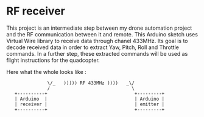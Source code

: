 # RF receiver
This project is an intermediate step between my drone automation project and the RF communication between it and remote.
This Arduino sketch uses Virtual Wire library to receive data through chanel 433MHz. Its goal is to decode received data in order to extract Yaw, Pitch, Roll and Throttle commands.
In a further step, these extracted commands will be used as flight instructions for the quadcopter.

Here what the whole looks like :
```
               \/_   ))))) RF 433MHz ))))   _\/
               /                              \
   +----------+                                +---------+
   | Arduino  |                                | Arduino |
   | receiver |                                | emitter |
   +----------+                                +---------+
```